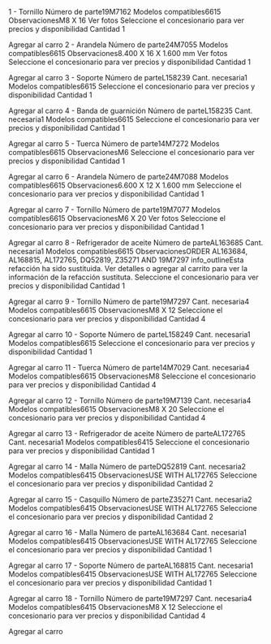 1 -
Tornillo
Número de parte19M7162
Modelos compatibles6615
ObservacionesM8 X 16
Ver fotos
Seleccione el concesionario para ver precios y disponibilidad
Cantidad
1

Agregar al carro
2 -
Arandela
Número de parte24M7055
Modelos compatibles6615
Observaciones8.400 X 16 X 1.600 mm
Ver fotos
Seleccione el concesionario para ver precios y disponibilidad
Cantidad
1

Agregar al carro
3 -
Soporte
Número de parteL158239
Cant. necesaria1
Modelos compatibles6615
Seleccione el concesionario para ver precios y disponibilidad
Cantidad
1

Agregar al carro
4 -
Banda de guarnición
Número de parteL158235
Cant. necesaria1
Modelos compatibles6615
Seleccione el concesionario para ver precios y disponibilidad
Cantidad
1

Agregar al carro
5 -
Tuerca
Número de parte14M7272
Modelos compatibles6615
ObservacionesM6
Seleccione el concesionario para ver precios y disponibilidad
Cantidad
1

Agregar al carro
6 -
Arandela
Número de parte24M7088
Modelos compatibles6615
Observaciones6.600 X 12 X 1.600 mm
Seleccione el concesionario para ver precios y disponibilidad
Cantidad
1

Agregar al carro
7 -
Tornillo
Número de parte19M7077
Modelos compatibles6615
ObservacionesM6 X 20
Ver fotos
Seleccione el concesionario para ver precios y disponibilidad
Cantidad
1

Agregar al carro
8 -
Refrigerador de aceite
Número de parteAL163685
Cant. necesaria1
Modelos compatibles6615
ObservacionesORDER AL163684, AL168815, AL172765, DQ52819, Z35271 AND 19M7297
info_outlineEsta refacción ha sido sustituida. Ver detalles o agregar al carrito para ver la información de la refacción sustituta.
Seleccione el concesionario para ver precios y disponibilidad
Cantidad
1

Agregar al carro
9 -
Tornillo
Número de parte19M7297
Cant. necesaria4
Modelos compatibles6615
ObservacionesM8 X 12
Seleccione el concesionario para ver precios y disponibilidad
Cantidad
4

Agregar al carro
10 -
Soporte
Número de parteL158249
Cant. necesaria1
Modelos compatibles6615
Seleccione el concesionario para ver precios y disponibilidad
Cantidad
1

Agregar al carro
11 -
Tuerca
Número de parte14M7029
Cant. necesaria4
Modelos compatibles6615
ObservacionesM8
Seleccione el concesionario para ver precios y disponibilidad
Cantidad
4

Agregar al carro
12 -
Tornillo
Número de parte19M7139
Cant. necesaria4
Modelos compatibles6615
ObservacionesM8 X 20
Seleccione el concesionario para ver precios y disponibilidad
Cantidad
4

Agregar al carro
13 -
Refrigerador de aceite
Número de parteAL172765
Cant. necesaria1
Modelos compatibles6415
Seleccione el concesionario para ver precios y disponibilidad
Cantidad
1

Agregar al carro
14 -
Malla
Número de parteDQ52819
Cant. necesaria2
Modelos compatibles6415
ObservacionesUSE WITH AL172765
Seleccione el concesionario para ver precios y disponibilidad
Cantidad
2

Agregar al carro
15 -
Casquillo
Número de parteZ35271
Cant. necesaria2
Modelos compatibles6415
ObservacionesUSE WITH AL172765
Seleccione el concesionario para ver precios y disponibilidad
Cantidad
2

Agregar al carro
16 -
Malla
Número de parteAL163684
Cant. necesaria1
Modelos compatibles6415
ObservacionesUSE WITH AL172765
Seleccione el concesionario para ver precios y disponibilidad
Cantidad
1

Agregar al carro
17 -
Soporte
Número de parteAL168815
Cant. necesaria1
Modelos compatibles6415
ObservacionesUSE WITH AL172765
Seleccione el concesionario para ver precios y disponibilidad
Cantidad
1

Agregar al carro
18 -
Tornillo
Número de parte19M7297
Cant. necesaria4
Modelos compatibles6415
ObservacionesM8 X 12
Seleccione el concesionario para ver precios y disponibilidad
Cantidad
4

Agregar al carro